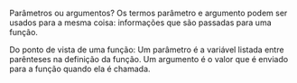 Parâmetros ou argumentos?
Os termos parâmetro e argumento podem ser usados para a mesma coisa: informações que são passadas para uma função.

Do ponto de vista de uma função:
Um parâmetro é a variável listada entre parênteses na definição da função.
Um argumento é o valor que é enviado para a função quando ela é chamada.